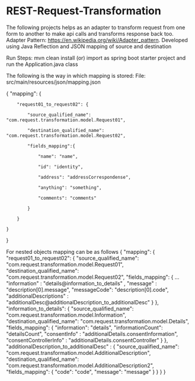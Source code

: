 # REST-Request-Transformation
The following projects helps as an adapter to transform request from one form to another to make api calls and transforms response back too.
Adapter Pattern: https://en.wikipedia.org/wiki/Adapter_pattern.
Developed using Java Reflection and JSON mapping of source and destination

Run Steps:
mvn clean install (or) import as spring boot starter project and run the Application.java class

The following is the way in which mapping is stored:
File: src/main/resources/json/mapping.json

{
	"mapping": {<br>
	
		"request01_to_request02": {
		
			"source_qualified_name": "com.request.transformation.model.Request01",
			
			"destination_qualified_name": "com.request.transformation.model.Request02",
			
			"fields_mapping":{
			
				"name": "name",
				
				"id": "identity",
				
				"address": "addressCorrespondense",
				
				"anything": "something",
				
				"comments": "comments"
				
			}
			
		}
		
	}
	
}

For nested objects mapping can be as follows
{
	"mapping": {
		"request01_to_request02": {
			"source_qualified_name": "com.request.transformation.model.Request01",
			"destination_qualified_name": "com.request.transformation.model.Request02",
			"fields_mapping": {
				...
				"information" : "details@information_to_details" ,
				"message" : "description[0].message",
				"messageCode": "description[0].code",
				"additionalDescriptions" : "additionalDesc@additionalDescription_to_additionalDesc"
			}
		},
		"information_to_details": {
			"source_qualified_name": "com.request.transformation.model.Information",
			"destination_qualified_name": "com.request.transformation.model.Details",
			"fields_mapping": {
				"information": "details",
				"informationCount": "detailsCount",
				"consentInfo" : "additionalDetails.consentInformation",
				"consentControllerInfo" : "additionalDetails.consentController"
			}
		},
		"additionalDescription_to_additionalDesc" : {
			"source_qualified_name": "com.request.transformation.model.AdditionalDescription",
			"destination_qualified_name": "com.request.transformation.model.AdditionalDescription2",
			"fields_mapping": {
				"code": "code",
				"message": "message"
			}
		}
	}
}

